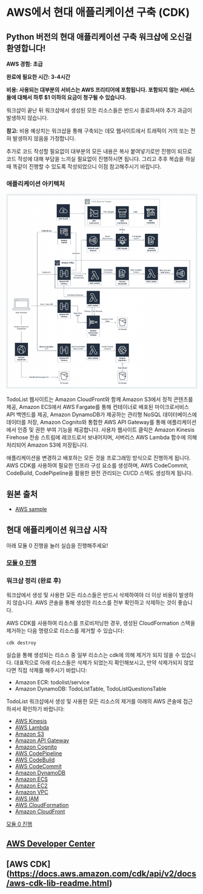 # AWS에서 현대 애플리케이션 구축 (CDK)

## **Python** 버전의 현대 애플리케이션 구축 워크샵에 오신걸 환영합니다!

**AWS 경험: 초급**

**완료에 필요한 시간: 3-4시간**

**비용: 사용되는 대부분의 서비스는 AWS 프리티어에 포함됩니다. 포함되지 않는 서비스들에 대해서 하루 $1 이하의 요금이 청구될 수 있습니다.**

워크샵이 끝난 뒤 워크샵에서 생성된 모든 리소스들은 반드시 종료하셔야 추가 과금이 발생하지 않습니다.

**참고:** 비용 예상치는 워크샵을 통해 구축되는 데모 웹사이트에서 트래픽이 거의 또는 전혀 발생하지 않음을 가정합니다.

추가로 코드 작성할 필요없이 대부분의 모든 내용은 복사 붙여넣기로만 진행이 되므로 코드 작성에 대해 부담을 느끼실 필요없이 진행하시면 됩니다. 그리고 추후 복습을 하실때 똑같이 진행할 수 있도록 작성되었으니 이점 참고해주시기 바랍니다.

### 애플리케이션 아키텍처

![Application Architecture](./images/arch-diagram.png)

TodoList 웹사이트는 Amazon CloudFront와 함께 Amazon S3에서 정적 콘텐츠를 제공, Amazon ECS에서 AWS Fargate를 통해 컨테이너로 배포된 마이크로서비스 API 백엔드를 제공, Amazon DynamoDB가 제공하는 관리형 NoSQL 데이터베이스에 데이터를 저장, Amazon Cognito와 통합한 AWS API Gateway를 통해 애플리케이션에서 인증 및 권한 부여 기능을 제공합니다. 사용자 웹사이트 클릭은 Amazon Kinesis Firehose 전송 스트림에 레코드로서 보내어지며, 서버리스 AWS Lambda 함수에 의해 처리되어 Amazon S3에 저장됩니다.

애플리케이션을 변경하고 배포하는 모든 것을 프로그래밍 방식으로 진행하게 됩니다. AWS CDK를 사용하여 필요한 인프라 구성 요소를 생성하며, AWS CodeCommit, CodeBuild, CodePipeline을 활용한 완전 관리되는 CI/CD 스택도 생성하게 됩니다.

## 원본 출처

- [AWS sample](https://github.com/aws-samples/aws-modern-application-workshop)


## 현대 애플리케이션 워크샵 시작

아래 모듈 0 진행을 눌러 실습을 진행해주세요!

### [모듈 0 진행](./module-0/README.md)


### 워크샵 정리 (완료 후)
워크샵에서 생성 및 사용한 모든 리소스들은 반드시 삭제하여야 더 이상 비용이 발생하지 않습니다. AWS 콘솔을 통해 생성한 리소스를 전부 확인하고 삭제하는 것이 좋습니다.  

AWS CDK를 사용하여 리소스를 프로비저닝한 경우, 생성된 CloudFormation 스택을 제거하는 다음 명령으로 리소스를 제거할 수 있습니다:

```
cdk destroy
```

실습을 통해 생성되는 리소스 중 일부 리소스는 cdk에 의해 제거가 되지 않을 수 있습니다. 대표적으로 아래 리소스들은 삭제가 되었는지 확인해보시고, 만약 삭제가되지 않았다면 직접 삭제를 해주시기 바랍니다:

* Amazon ECR: todolist/service	
* Amazon DynamoDB: TodoListTable, TodoListQuestionsTable

TodoList 워크샵에서 생성 및 사용한 모든 리소스의 제거를 아래의 AWS 콘솔에 접근하셔서 확인하기 바랍니다:
* [AWS Kinesis](https://console.aws.amazon.com/kinesis/home)
* [AWS Lambda](https://console.aws.amazon.com/lambda/home)
* [Amazon S3](https://console.aws.amazon.com/s3/home)
* [Amazon API Gateway](https://console.aws.amazon.com/apigateway/home)
* [Amazon Cognito](https://console.aws.amazon.com/cognito/home)
* [AWS CodePipeline](https://console.aws.amazon.com/codepipeline/home)
* [AWS CodeBuild](https://console.aws.amazon.com/codebuild/home)
* [AWS CodeCommit](https://console.aws.amazon.com/codecommit/home)
* [Amazon DynamoDB](https://console.aws.amazon.com/dynamodb/home)
* [Amazon ECS](https://console.aws.amazon.com/ecs/home)
* [Amazon EC2](https://console.aws.amazon.com/ec2/home)
* [Amazon VPC](https://console.aws.amazon.com/vpc/home)
* [AWS IAM](https://console.aws.amazon.com/iam/home)
* [AWS CloudFormation](https://console.aws.amazon.com/cloudformation/home)
* [Amazon CloudFront](https://console.aws.amazon.com/cloudfront/home)


[모듈 0 진행](./module-0/README.md)


## [AWS Developer Center](https://developer.aws)

## [AWS CDK] (https://docs.aws.amazon.com/cdk/api/v2/docs/aws-cdk-lib-readme.html)
